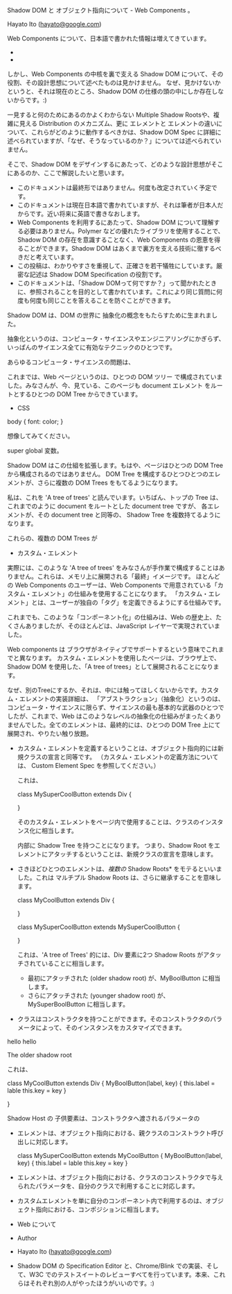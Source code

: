 
Shadow DOM と オブジェクト指向について - Web Components 。

Hayato Ito (hayato@google.com)

Web Components について、日本語で書かれた情報は増えてきています。

-
-

しかし、Web Components の中核を裏で支える Shadow DOM について、その役割、その設計思想について述べたものは見かけません。
なぜ、見かけないかというと、それは現在のところ、Shadow DOM の仕様の頭の中にしか存在しないからです。:)

一見すると何のためにあるのかよくわからない Multiple Shadow Rootsや、複雑に見える Distribution のメカニズム、更に <content> エレメントと <shadow> エレメントの違いについて、これらがどのように動作するべきかは、Shadow DOM Spec に詳細に述べられていますが、「なぜ、そうなっているのか？」については述べられていません。

そこで、Shadow DOM をデザインするにあたって、どのような設計思想がそこにあるのか、ここで解説したいと思います。

- このドキュメントは最終形ではありません。何度も改定されていく予定です。
- このドキュメントは現在日本語で書かれていますが、それは筆者が日本人だからです。近い将来に英語で書きなおします。
- Web Components を利用するにあたって、Shadow DOM について理解する必要はありません。Polymer などの優れたライブラリを使用することで、Shadow DOM の存在を意識することなく、Web Components の恩恵を得ることができます。Shadow DOM はあくまで裏方を支える技術に徹するべきだと考えています。
- この投稿は、わかりやすさを重視して、正確さを若干犠牲にしています。厳密な記述は Shadow DOM Specification の役割です。
- このドキュメントは、「Shadow DOMって何ですか？」って聞かれたときに、参照されることを目的として書かれています。これにより同じ質問に何度も何度も同じことを答えることを防ぐことができます。

Shadow DOM は、DOM の世界に 抽象化の概念をもたらすために生まれました。

抽象化というのは、コンピュータ・サイエンスやエンジニアリングにかぎらず、いっぱんのサイエンス全てに有効なテクニックのひとつです。

あらゆるコンピュータ・サイエンスの問題は、

これまでは、Web ページというのは、ひとつの DOM ツリー で構成されていました。みなさんが、今、見ている、このページも document エレメント をルートとするひとつの DOM Tree からできています。

- CSS

body {
  font: color;
}

想像してみてください。

super global 変数。




Shadow DOM はこの仕組を拡張します。もはや、ページはひとつの DOM Tree から構成されるのではありません。
DOM Tree を構成するひとつひとつのエレメントが、さらに複数の DOM Trees をもてるようになります。

私は、これを 'A tree of trees' と読んでいます。いちばん、トップの Tree は、これまでのように document をルートとした document tree ですが、
各エレメントが、その document tree と同等の、 Shadow Tree を複数持てるようになります。

これらの、複数の DOM Trees が

- カスタム・エレメント

実際には、このような 'A tree of trees' をみなさんが手作業で構成することはありません。これらは、メモリ上に展開される「最終」イメージです。
ほとんどの Web Components のユーザーは、Web Components で用意されている「カスタム・エレメント」の仕組みを使用することになります。
「カスタム・エレメント」とは、ユーザーが独自の「タグ」を定義できるようにする仕組みです。

  <my-cool-button></my-cool-button>

これまでも、このような「コンポーネント化」の仕組みは、Web の歴史上、たくさんありましたが、そのほとんどは、JavaScript レイヤーで実現されていました。

Web components は ブラウザがネイティブでサポートするという意味でこれまでと異なります。
カスタム・エレメントを使用したページは、ブラウザ上で、Shadow DOM を使用した、「A tree of trees」として展開されることになります。

  なぜ、別のTreeにするか、それは、中には触ってほしくないからです。カスタム・エレメントの実装詳細は、
  「アブストラクション」（抽象化）というのは、コンピュータ・サイエンスに限らず、サイエンスの最も基本的な武器のひとつでしたが、これまで、Web はこのようなレベルの抽象化の仕組みがまったくありませんでした。全てのエレメントは、最終的には、ひとつの DOM Tree 上にて展開され、やりたい触り放題。


- カスタム・エレメントを定義するということは、オブジェクト指向的には新規クラスの宣言と同等です。
  （カスタム・エレメントの定義方法については、 Custom Element Spec を参照してください。）

  <my-cool-button></my-cool-button>

  これは、

  class MySuperCoolButton extends Div {

  }

  そのカスタム・エレメントをページ内で使用することは、クラスのインスタンス化に相当します。

  内部に Shadow Tree を持つことになります。
  つまり、Shadow Root をエレメントにアタッチするということは、新規クラスの宣言を意味します。




- さきほどひとつのエレメントは、*複数の* Shadow Roots* をモテるといいました。これは マルチプル Shadow Roots は、さらに継承することを意味します。

  class MyCoolButton extends Div {

  }

  class MySuperCoolButton extends MySuperCoolButton {

  }

  これは、'A tree of Trees' 的には、Div 要素に2つ Shadow Roots がアタッチされていることに相当します。
  - 最初にアタッチされた (older shadow root) が、MyBoolButton に相当します。
  - さらにアタッチされた (younger shadow root) が、MySuperBoolButton に相当します。

- クラスはコンストラクタを持つことができます。そのコンストラクタのパラメータによって、そのインスタンスをカスタマイズできます。

<my-cool-button>
  <label>hello</label>
  <key>hello</key>
</my-cool-button>


The older shadow root
  <div>
     <content select='label'>
     <content select='key'>
  </div>


これは、

  class MyCoolButton extends Div {
     MyBoolButton(label, key) {
       this.label = lable
       this.key = key
     }

  }

Shadow Host の 子供要素は、コンストラクタへ渡されるパラメータの


- <shadow> エレメントは、オブジェクト指向における、親クラスのコンストラクト呼び出しに対応します。

  class MySuperCoolButton extends MyCoolButton {
     MyBoolButton(label, key) {
       this.label = lable
       this.key = key
     }



<x-div>
</x-div>

- <content> エレメントは、オブジェクト指向における、クラスのコンストラクタで与えられたパラメータを、自分のクラスで利用することに対応します。

- カスタムエレメントを単に自分のコンポーネント内で利用するのは、オブジェクト指向における、コンポジションに相当します。



- Web について

- Author

 - Hayato Ito (hayato@google.com)
  - Shadow DOM の Specification Editor と、Chrome/Blink での実装、そして、W3C でのテストスイートのレビューすべてを行っています。本来、これらはそれぞれ別の人がやったほうがいいのです。:)
